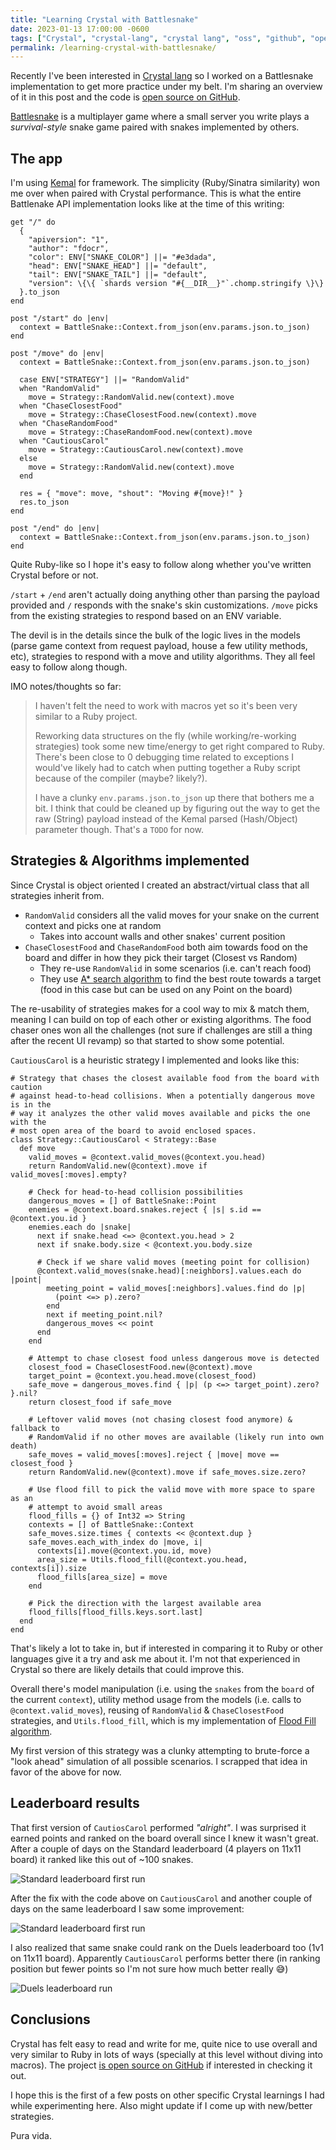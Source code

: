 ```yaml
---
title: "Learning Crystal with Battlesnake"
date: 2023-01-13 17:00:00 -0600
tags: ["Crystal", "crystal-lang", "crystal lang", "oss", "github", "open source", "battlesnake"]
permalink: /learning-crystal-with-battlesnake/
---
```


Recently I've been interested in [Crystal lang](https://crystal-lang.org/) so I worked on a Battlesnake implementation to get more practice under my belt. I'm sharing an overview of it in this post and the code is [open source on GitHub](https://github.com/fdocr/crystalsnake).

[Battlesnake](https://play.battlesnake.com/) is a multiplayer game where a small server you write plays a _survival-style_ snake game paired with snakes implemented by others.

## The app

I'm using [Kemal](https://github.com/fdocr/CrystalSnake) for framework. The simplicity (Ruby/Sinatra similarity) won me over when paired with Crystal performance. This is what the entire Battlenake API implementation looks like at the time of this writing:

```crystal
get "/" do
  {
    "apiversion": "1",
    "author": "fdocr",
    "color": ENV["SNAKE_COLOR"] ||= "#e3dada",
    "head": ENV["SNAKE_HEAD"] ||= "default",
    "tail": ENV["SNAKE_TAIL"] ||= "default",
    "version": \{\{ `shards version "#{__DIR__}"`.chomp.stringify \}\}
  }.to_json
end

post "/start" do |env|
  context = BattleSnake::Context.from_json(env.params.json.to_json)
end

post "/move" do |env|
  context = BattleSnake::Context.from_json(env.params.json.to_json)

  case ENV["STRATEGY"] ||= "RandomValid"
  when "RandomValid"
    move = Strategy::RandomValid.new(context).move
  when "ChaseClosestFood"
    move = Strategy::ChaseClosestFood.new(context).move
  when "ChaseRandomFood"
    move = Strategy::ChaseRandomFood.new(context).move
  when "CautiousCarol"
    move = Strategy::CautiousCarol.new(context).move
  else
    move = Strategy::RandomValid.new(context).move
  end

  res = { "move": move, "shout": "Moving #{move}!" }
  res.to_json
end

post "/end" do |env|
  context = BattleSnake::Context.from_json(env.params.json.to_json)
end
```

Quite Ruby-like so I hope it's easy to follow along whether you've written Crystal before or not.

`/start` + `/end` aren't actually doing anything other than parsing the payload provided and `/` responds with the snake's skin customizations. `/move` picks from the existing strategies to respond based on an ENV variable.

The devil is in the details since the bulk of the logic lives in the models (parse game context from request payload, house a few utility methods, etc), strategies to respond with a move and utility algorithms. They all feel easy to follow along though.

IMO notes/thoughts so far:

> I haven't felt the need to work with macros yet so it's been very similar to a Ruby project.
> 
> Reworking data structures on the fly (while working/re-working strategies) took some new time/energy to get right compared to Ruby. There's been close to 0 debugging time related to exceptions I would've likely had to catch when putting together a Ruby script because of the compiler (maybe? likely?).
> 
> I have a clunky `env.params.json.to_json` up there that bothers me a bit. I think that could be cleaned up by figuring out the way to get the raw (String) payload instead of the Kemal parsed (Hash/Object) parameter though. That's a `TODO` for now.

## Strategies & Algorithms implemented

Since Crystal is object oriented I created an abstract/virtual class that all strategies inherit from.

- `RandomValid` considers all the valid moves for your snake on the current context and picks one at random
  - Takes into account walls and other snakes' current position
- `ChaseClosestFood` and `ChaseRandomFood` both aim towards food on the board and differ in how they pick their target (Closest vs Random)
  - They re-use `RandomValid` in some scenarios (i.e. can't reach food)
  - They use [A* search algorithm](https://en.wikipedia.org/wiki/A*_search_algorithm) to find the best route towards a target (food in this case but can be used on any Point on the board)

The re-usability of strategies makes for a cool way to mix & match them, meaning I can build on top of each other or existing algorithms. The food chaser ones won all the challenges (not sure if challenges are still a thing after the recent UI revamp) so that started to show some potential.

`CautiousCarol` is a heuristic strategy I implemented and looks like this:

```crystal
# Strategy that chases the closest available food from the board with caution
# against head-to-head collisions. When a potentially dangerous move is in the
# way it analyzes the other valid moves available and picks the one with the 
# most open area of the board to avoid enclosed spaces.
class Strategy::CautiousCarol < Strategy::Base
  def move
    valid_moves = @context.valid_moves(@context.you.head)
    return RandomValid.new(@context).move if valid_moves[:moves].empty?

    # Check for head-to-head collision possibilities
    dangerous_moves = [] of BattleSnake::Point
    enemies = @context.board.snakes.reject { |s| s.id == @context.you.id }
    enemies.each do |snake|
      next if snake.head <=> @context.you.head > 2
      next if snake.body.size < @context.you.body.size

      # Check if we share valid moves (meeting point for collision)
      @context.valid_moves(snake.head)[:neighbors].values.each do |point|
        meeting_point = valid_moves[:neighbors].values.find do |p|
          (point <=> p).zero?
        end
        next if meeting_point.nil?
        dangerous_moves << point
      end
    end

    # Attempt to chase closest food unless dangerous move is detected
    closest_food = ChaseClosestFood.new(@context).move
    target_point = @context.you.head.move(closest_food)
    safe_move = dangerous_moves.find { |p| (p <=> target_point).zero? }.nil?
    return closest_food if safe_move

    # Leftover valid moves (not chasing closest food anymore) & fallback to
    # RandomValid if no other moves are available (likely run into own death)
    safe_moves = valid_moves[:moves].reject { |move| move == closest_food }
    return RandomValid.new(@context).move if safe_moves.size.zero?

    # Use flood fill to pick the valid move with more space to spare as an 
    # attempt to avoid small areas
    flood_fills = {} of Int32 => String
    contexts = [] of BattleSnake::Context
    safe_moves.size.times { contexts << @context.dup }
    safe_moves.each_with_index do |move, i|
      contexts[i].move(@context.you.id, move)
      area_size = Utils.flood_fill(@context.you.head, contexts[i]).size
      flood_fills[area_size] = move
    end

    # Pick the direction with the largest available area
    flood_fills[flood_fills.keys.sort.last]
  end
end
```

That's likely a lot to take in, but if interested in comparing it to Ruby or other languages give it a try and ask me about it. I'm not that experienced in Crystal so there are likely details that could improve this.

Overall there's model manipulation (i.e. using the `snakes` from the `board` of the current `context`), utility method usage from the models (i.e. calls to `@context.valid_moves`), reusing of `RandomValid` & `ChaseClosestFood` strategies, and `Utils.flood_fill`, which is my implementation of [Flood Fill algorithm](https://en.wikipedia.org/wiki/Flood_fill).

My first version of this strategy was a clunky attempting to brute-force a "look ahead" simulation of all possible scenarios. I scrapped that idea in favor of the above for now.

## Leaderboard results

That first version of `CautiosCarol` performed _"alright"_. I was surprised it earned points and ranked on the board overall since I knew it wasn't great. After a couple of days on the Standard leaderboard (4 players on 11x11 board) it ranked like this out of ~100 snakes.

![Standard leaderboard first run](/assets/standard-first-run.png)

After the fix with the code above on `CautiousCarol` and another couple of days on the same leaderboard I saw some improvement:

![Standard leaderboard first run](/assets/standard-second-run.png)

I also realized that same snake could rank on the Duels leaderboard too (1v1 on 11x11 board). Apparently `CautiousCarol` performs better there (in ranking position but fewer points so I'm not sure how much better really 😅)

![Duels leaderboard run](/assets/duels-leaderboard.png)

## Conclusions

Crystal has felt easy to read and write for me, quite nice to use overall and very similar to Ruby in lots of ways (specially at this level without diving into macros). The project [is open source on GitHub](https://github.com/fdocr/CrystalSnake) if interested in checking it out.

I hope this is the first of a few posts on other specific Crystal learnings I had while experimenting here. Also might update if I come up with new/better strategies.

Pura vida.